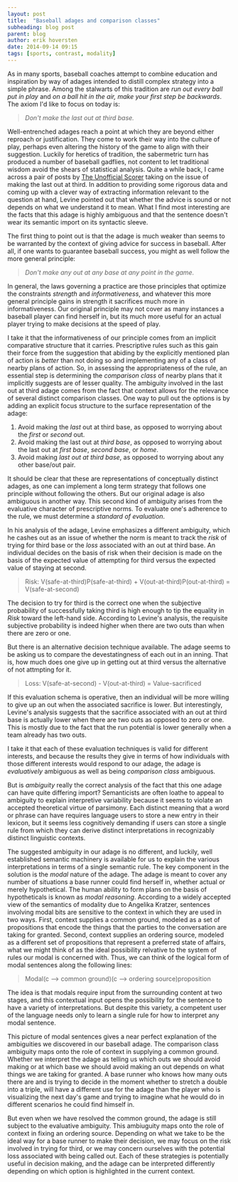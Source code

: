 ```yaml
---
layout: post
title:  "Baseball adages and comparison classes"
subheading: blog post
parent: blog
author: erik hoversten
date: 2014-09-14 09:15
tags: [sports, contrast, modality]
---
```


As in many sports, baseball coaches attempt to combine education and inspiration by way of adages intended to distill complex strategy into a simple phrase.  Among the stalwarts of this tradition are _run out every ball put in play_ and _on a ball hit in the air, make your first step be backwards_.  The axiom I'd like to focus on today is:

> _Don't make the last out at third base._

Well-entrenched adages reach a point at which they are beyond either reproach or justification.  They come to work their way into the culture of play, perhaps even altering the history of the game to align with their suggestion.  Luckily for heretics of tradition, the sabermetric turn has produced a number of baseball gadflies, not content to let traditional wisdom avoid the shears of statistical analysis.  Quite a while back, I came across a pair of posts by [The Unofficial Scorer](http://blog.chron.com/unofficialscorer/2009/02/more-on-the-last-out-at-third-base-goodbye-to-a-friend/) taking on the issue of making the last out at third.  In addition to providing some rigorous data and coming up with a clever way of extracting information relevant to the question at hand, Levine pointed out that whether the advice is sound or not depends on what we understand it to mean.  What I find most interesting are the facts that this adage is highly ambiguous and that the sentence doesn't wear its semantic import on its syntactic sleeve.

The first thing to point out is that the adage is much weaker than seems to be warranted by the context of giving advice for success in baseball.  After all, if one wants to guarantee baseball success, you might as well follow the more general principle:

>_Don't make any out at any base at any point in the game._

In general, the laws governing a practice are those principles that optimize the constraints _strength_ and _informativeness_, and whatever this more general principle gains in strength it sacrifices much more in informativeness.  Our original principle may not cover as many instances a baseball player can find herself in, but its much more useful for an actual player trying to make decisions at the speed of play.

I take it that the informativeness of our principle comes from an implicit comparative structure that it carries.  Prescriptive rules such as this gain their force from the suggestion that abiding by the explicitly mentioned plan of action is _better_ than not doing so and implementing any of a class of nearby plans of action.  So, in assessing the appropriateness of the rule, an essential step is determining the _comparison class_ of nearby plans that it implicitly suggests are of lesser quality.  The ambiguity involved in the last out at third adage comes from the fact that context allows for the relevance of several distinct comparison classes.  One way to pull out the options is by adding an explicit focus structure to the surface representation of the adage:

1. Avoid making the *last* out at third base, as opposed to worrying about the *first* or *second* out.
2. Avoid making the last out at *third base*, as opposed to worrying about the last out at *first base*, *second base*, or *home*.
3. Avoid making *last out at third base*, as opposed to worrying about any other base/out pair.

It should be clear that these are representations of conceptually distinct adages, as one can implement a long term strategy that follows one principle without following the others.  But our original adage is also ambiguous in another way.  This second kind of ambiguity arises from the evaluative character of prescriptive norms.  To evaluate one's adherence to the rule, we must determine a _standard of evaluation_.

In his analysis of the adage, Levine emphasizes a different ambiguity, which he cashes out as an issue of whether the norm is meant to track the *risk* of trying for third base or the *loss* associated with an out at third base.  An individual decides on the basis of risk when their decision is made on the basis of the expected value of attempting for third versus the expected value of staying at second.

> Risk: V(safe-at-third)P(safe-at-third) + V(out-at-third)P(out-at-third) = V(safe-at-second)

The decision to try for third is the correct one when the subjective probability of successfully taking third is high enough to tip the equality in _Risk_ toward the left-hand side.  According to Levine's analysis, the requisite subjective probability is indeed higher when there are two outs than when there are zero or one.

But there is an alternative decision technique available. The adage seems to be asking us to compare the devestatingness of each out in an inning.  That is, how much does one give up in getting out at third versus the alternative of not attmpting for it.

> Loss: V(safe-at-second) - V(out-at-third) = Value-sacrificed

If this evaluation schema is operative, then an individual will be more willing to give up an out when the associated sacrifice is lower.  But interestingly, Levine's analysis suggests that the sacrifice associated with an out at third base is actually lower when there are two outs as opposed to zero or one.  This is mostly due to the fact that the run potential is lower generally when a team already has two outs.

I take it that each of these evaluation techniques is valid for different interests, and because the results they give in terms of how individuals with those different interests would respond to our adage, the adage is _evaluatively_ ambiguous as well as being _comparison class_ ambiguous.

But is _ambiguity_ really the correct analysis of the fact that this one adage can have quite differing import?  Semanticists are often loathe to appeal to ambiguity to explain interpretive variability because it seems to violate an accepted theoretical virtue of parsimony.  Each distinct meaning that a word or phrase can have requires language users to store a new entry in their lexicon, but it seems less cognitively demanding if users can store a single rule from which they can derive distinct interpretations in recognizably distinct linguistic contexts.

The suggested ambiguity in our adage is no different, and luckily, well established semantic machinery is available for us to explain the various interpretations in terms of a single semantic rule.  The key component in the solution is the _modal_ nature of the adage.  The adage is meant to cover any number of situations a base runner could find herself in, whether actual or merely hypothetical.  The human ability to form plans on the basis of hypotheticals is known as _modal reasoning_.  According to a widely accepted view of the semantics of modality due to Angelika Kratzer, sentences involving modal bits are sensitive to the context in which they are used in two ways.  First, context supplies a common ground, modeled as a set of propositions that encode the things that the parties to the conversation are taking for granted.  Second, context supplies an ordering source, modeled as a different set of propositions that represent a preferred state of affairs, what we might think of as the ideal possibility relvative to the system of rules our modal is concerned with.  Thus, we can think of the logical form of modal sentences along the following lines:

>Modal(c --> common ground)(c --> ordering source)proposition

The idea is that modals require input from the surrounding content at two stages, and this contextual input opens the possibility for the sentence to have a variety of interpretations.  But despite this variety, a competent user of the language needs only to learn a single rule for how to interpret any modal sentence.

This picture of modal sentences gives a near perfect explanation of the ambiguities we discovered in our baseball adage.  The comparison class ambiguity maps onto the role of context in supplying a common ground.  Whether we interpret the adage as telling us which outs we should avoid making or at which base we should avoid making an out depends on what things we are taking for granted.  A base runner who knows how many outs there are and is trying to decide in the moment whether to stretch a double into a triple, will have a different use for the adage than the player who is visualizing the next day's game and trying to imagine what he would do in different scenarios he could find himself in.

But even when we have resolved the common ground, the adage is still subject to the evaluative ambiguity.  This ambiuguity maps onto the role of context in fixing an ordering source.  Depending on what we take to be the ideal way for a base runner to make their decision, we may focus on the risk involved in trying for third, or we may concern ourselves with the potential loss associated with being called out.  Each of these strategies is potentially useful in decision making, and the adage can be interpreted differently depending on which option is highlighted in the current context.
